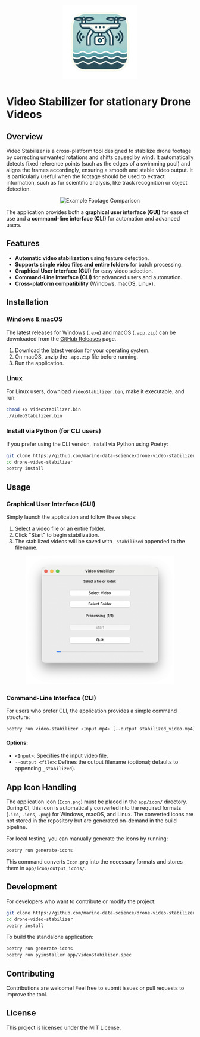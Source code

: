 <div align="center">
  <img src="app/icon/Icon.png" width="200px" alt="Logo Drone Stabilizer">
</div>

# Video Stabilizer for stationary Drone Videos

## Overview
Video Stabilizer is a cross-platform tool designed to stabilize drone footage by correcting unwanted rotations and shifts caused by wind. It automatically detects fixed reference points (such as the edges of a swimming pool) and aligns the frames accordingly, ensuring a smooth and stable video output.
It is particularly useful when the footage should be used to extract information, such as for scientific analysis, like track recognition or object detection.

<p align="center">
  <img src="https://github.com/marine-data-science/drone-video-stabilizer/blob/main/app/docs/comparison.gif" alt="Example Footage Comparison">
</p>


The application provides both a **graphical user interface (GUI)** for ease of use and a **command-line interface (CLI)** for automation and advanced users.

## Features
- **Automatic video stabilization** using feature detection.
- **Supports single video files and entire folders** for batch processing.
- **Graphical User Interface (GUI)** for easy video selection.
- **Command-Line Interface (CLI)** for advanced users and automation.
- **Cross-platform compatibility** (Windows, macOS, Linux).

## Installation

### Windows & macOS
The latest releases for Windows (`.exe`) and macOS (`.app.zip`) can be downloaded from the [GitHub Releases](https://github.com/YOUR_REPO/releases) page.

1. Download the latest version for your operating system.
2. On macOS, unzip the `.app.zip` file before running.
3. Run the application.

### Linux
For Linux users, download `VideoStabilizer.bin`, make it executable, and run:
```bash
chmod +x VideoStabilizer.bin
./VideoStabilizer.bin
```

### Install via Python (for CLI users)
If you prefer using the CLI version, install via Python using Poetry:
```bash
git clone https://github.com/marine-data-science/drone-video-stabilizer.git
cd drone-video-stabilizer
poetry install
```

## Usage

### Graphical User Interface (GUI)
Simply launch the application and follow these steps:
1. Select a video file or an entire folder.
2. Click "Start" to begin stabilization.
3. The stabilized videos will be saved with `_stabilized` appended to the filename.

<p align="center">
  <img src="https://github.com/marine-data-science/drone-video-stabilizer/blob/main/app/docs/gui.png" width="400px" alt="Screenshot of the GUI">
</p>


### Command-Line Interface (CLI)
For users who prefer CLI, the application provides a simple command structure:
```bash
poetry run video-stabilizer <Input.mp4> [--output stabilized_video.mp4]
```
#### Options:
- `<Input>`: Specifies the input video file.
- `--output <file>`: Defines the output filename (optional; defaults to appending `_stabilized`).

## App Icon Handling
The application icon (`Icon.png`) must be placed in the `app/icon/` directory. During CI, this icon is automatically converted into the required formats (`.ico`, `.icns`, `.png`) for Windows, macOS, and Linux.
The converted icons are not stored in the repository but are generated on-demand in the build pipeline.

For local testing, you can manually generate the icons by running:
```bash
poetry run generate-icons
```
This command converts `Icon.png` into the necessary formats and stores them in `app/icon/output_icons/`.

## Development
For developers who want to contribute or modify the project:
```bash
git clone https://github.com/marine-data-science/drone-video-stabilizer.git
cd drone-video-stabilizer
poetry install
```

To build the standalone application:
```bash
poetry run generate-icons
poetry run pyinstaller app/VideoStabilizer.spec
```

## Contributing
Contributions are welcome! Feel free to submit issues or pull requests to improve the tool.

## License
This project is licensed under the MIT License.
